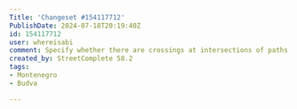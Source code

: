 ```yaml
---
Title: 'Changeset #154117712'
PublishDate: 2024-07-18T20:19:40Z
id: 154117712
user: whereisabi
comment: Specify whether there are crossings at intersections of paths and roads
created_by: StreetComplete 58.2
tags:
- Montenegro
- Budva

---
```

